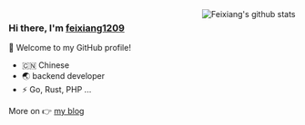 <img align="right" src="https://github-readme-stats.vercel.app/api?username=fyxemmmm&show_icons=true&theme=vue" alt="Feixiang's github stats" />

### Hi there, I'm [feixiang1209](https://suki.fyxemmmm.cn) 
🎉 Welcome to my GitHub profile!
- 🇨🇳 Chinese
- 🌏 backend developer
- ⚡ Go, Rust, PHP ...



More on 👉
[my blog](https://suki.fyxemmmm.cn)
